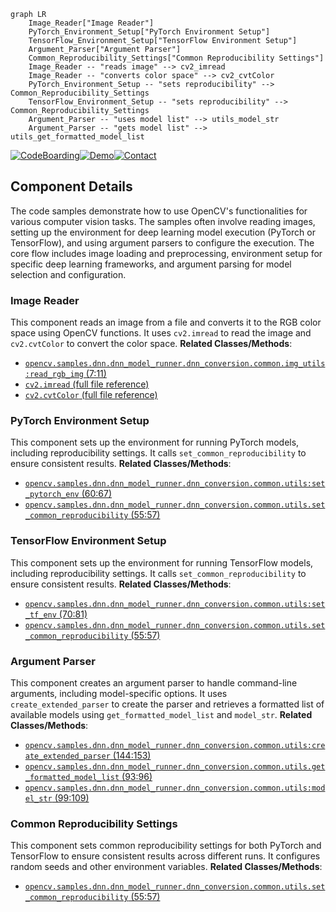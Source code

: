 ```mermaid
graph LR
    Image_Reader["Image Reader"]
    PyTorch_Environment_Setup["PyTorch Environment Setup"]
    TensorFlow_Environment_Setup["TensorFlow Environment Setup"]
    Argument_Parser["Argument Parser"]
    Common_Reproducibility_Settings["Common Reproducibility Settings"]
    Image_Reader -- "reads image" --> cv2_imread
    Image_Reader -- "converts color space" --> cv2_cvtColor
    PyTorch_Environment_Setup -- "sets reproducibility" --> Common_Reproducibility_Settings
    TensorFlow_Environment_Setup -- "sets reproducibility" --> Common_Reproducibility_Settings
    Argument_Parser -- "uses model list" --> utils_model_str
    Argument_Parser -- "gets model list" --> utils_get_formatted_model_list
```
[![CodeBoarding](https://img.shields.io/badge/Generated%20by-CodeBoarding-9cf?style=flat-square)](https://github.com/CodeBoarding/CodeBoarding)[![Demo](https://img.shields.io/badge/Try%20our-Demo-blue?style=flat-square)](https://www.codeboarding.org/demo)[![Contact](https://img.shields.io/badge/Contact%20us%20-%20codeboarding@gmail.com-lightgrey?style=flat-square)](mailto:codeboarding@gmail.com)

## Component Details

The code samples demonstrate how to use OpenCV's functionalities for various computer vision tasks. The samples often involve reading images, setting up the environment for deep learning model execution (PyTorch or TensorFlow), and using argument parsers to configure the execution. The core flow includes image loading and preprocessing, environment setup for specific deep learning frameworks, and argument parsing for model selection and configuration.

### Image Reader
This component reads an image from a file and converts it to the RGB color space using OpenCV functions. It uses `cv2.imread` to read the image and `cv2.cvtColor` to convert the color space.
**Related Classes/Methods**:

- <a href="https://github.com/opencv/opencv/blob/master/samples/dnn/dnn_model_runner/dnn_conversion/common/img_utils.py#L7-L11" target="_blank" rel="noopener noreferrer">`opencv.samples.dnn.dnn_model_runner.dnn_conversion.common.img_utils:read_rgb_img` (7:11)</a>
- <a href="https://github.com/opencv/opencv/blob/master/modules/python/package/cv2/load_config_py2.py#LNone-LNone" target="_blank" rel="noopener noreferrer">`cv2.imread` (full file reference)</a>
- <a href="https://github.com/opencv/opencv/blob/master/modules/python/package/cv2/load_config_py2.py#LNone-LNone" target="_blank" rel="noopener noreferrer">`cv2.cvtColor` (full file reference)</a>


### PyTorch Environment Setup
This component sets up the environment for running PyTorch models, including reproducibility settings. It calls `set_common_reproducibility` to ensure consistent results.
**Related Classes/Methods**:

- <a href="https://github.com/opencv/opencv/blob/master/samples/dnn/dnn_model_runner/dnn_conversion/common/utils.py#L60-L67" target="_blank" rel="noopener noreferrer">`opencv.samples.dnn.dnn_model_runner.dnn_conversion.common.utils:set_pytorch_env` (60:67)</a>
- <a href="https://github.com/opencv/opencv/blob/master/samples/dnn/dnn_model_runner/dnn_conversion/common/utils.py#L55-L57" target="_blank" rel="noopener noreferrer">`opencv.samples.dnn.dnn_model_runner.dnn_conversion.common.utils.set_common_reproducibility` (55:57)</a>


### TensorFlow Environment Setup
This component sets up the environment for running TensorFlow models, including reproducibility settings. It calls `set_common_reproducibility` to ensure consistent results.
**Related Classes/Methods**:

- <a href="https://github.com/opencv/opencv/blob/master/samples/dnn/dnn_model_runner/dnn_conversion/common/utils.py#L70-L81" target="_blank" rel="noopener noreferrer">`opencv.samples.dnn.dnn_model_runner.dnn_conversion.common.utils:set_tf_env` (70:81)</a>
- <a href="https://github.com/opencv/opencv/blob/master/samples/dnn/dnn_model_runner/dnn_conversion/common/utils.py#L55-L57" target="_blank" rel="noopener noreferrer">`opencv.samples.dnn.dnn_model_runner.dnn_conversion.common.utils.set_common_reproducibility` (55:57)</a>


### Argument Parser
This component creates an argument parser to handle command-line arguments, including model-specific options. It uses `create_extended_parser` to create the parser and retrieves a formatted list of available models using `get_formatted_model_list` and `model_str`.
**Related Classes/Methods**:

- <a href="https://github.com/opencv/opencv/blob/master/samples/dnn/dnn_model_runner/dnn_conversion/common/utils.py#L144-L153" target="_blank" rel="noopener noreferrer">`opencv.samples.dnn.dnn_model_runner.dnn_conversion.common.utils:create_extended_parser` (144:153)</a>
- <a href="https://github.com/opencv/opencv/blob/master/samples/dnn/dnn_model_runner/dnn_conversion/common/utils.py#L93-L96" target="_blank" rel="noopener noreferrer">`opencv.samples.dnn.dnn_model_runner.dnn_conversion.common.utils.get_formatted_model_list` (93:96)</a>
- <a href="https://github.com/opencv/opencv/blob/master/samples/dnn/dnn_model_runner/dnn_conversion/common/utils.py#L99-L109" target="_blank" rel="noopener noreferrer">`opencv.samples.dnn.dnn_model_runner.dnn_conversion.common.utils:model_str` (99:109)</a>


### Common Reproducibility Settings
This component sets common reproducibility settings for both PyTorch and TensorFlow to ensure consistent results across different runs. It configures random seeds and other environment variables.
**Related Classes/Methods**:

- <a href="https://github.com/opencv/opencv/blob/master/samples/dnn/dnn_model_runner/dnn_conversion/common/utils.py#L55-L57" target="_blank" rel="noopener noreferrer">`opencv.samples.dnn.dnn_model_runner.dnn_conversion.common.utils.set_common_reproducibility` (55:57)</a>